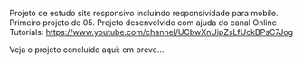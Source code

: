 

Projeto de estudo site responsivo incluindo responsividade para mobile. Primeiro projeto de 05. Projeto desenvolvido com ajuda do canal Online Tutorials: https://www.youtube.com/channel/UCbwXnUipZsLfUckBPsC7Jog

Veja o projeto concluído aqui: em breve...

